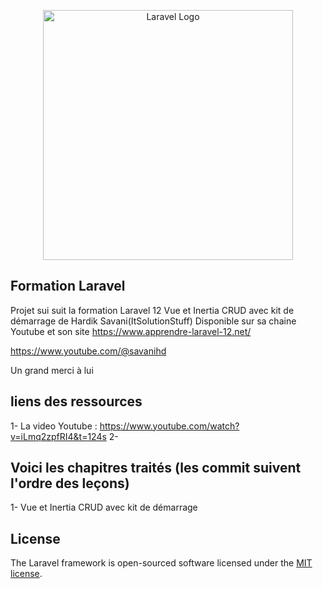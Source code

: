 <p align="center"><a href="https://laravel.com" target="_blank"><img src="https://raw.githubusercontent.com/laravel/art/master/logo-lockup/5%20SVG/2%20CMYK/1%20Full%20Color/laravel-logolockup-cmyk-red.svg" width="400" alt="Laravel Logo"></a></p>

## Formation Laravel

Projet sui suit la formation Laravel 12 Vue et Inertia CRUD avec kit de démarrage de Hardik Savani(ItSolutionStuff)
Disponible sur sa chaine Youtube et son site https://www.apprendre-laravel-12.net/

https://www.youtube.com/@savanihd

Un grand merci à lui

## liens des ressources

1- La video Youtube : https://www.youtube.com/watch?v=iLmq2zpfRI4&t=124s
2-

## Voici les chapitres traités (les commit suivent l'ordre des leçons)

1- Vue et Inertia CRUD avec kit de démarrage

## License

The Laravel framework is open-sourced software licensed under the [MIT license](https://opensource.org/licenses/MIT).
